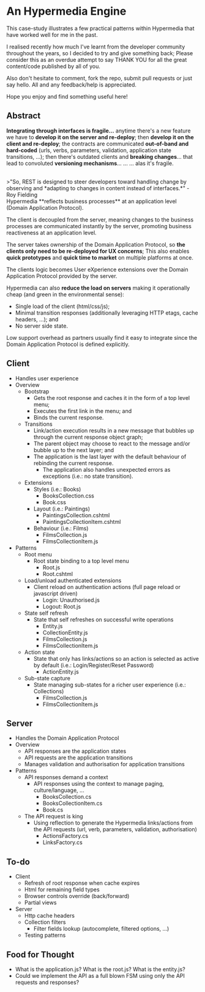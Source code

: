 # An Hypermedia Engine

This case-study illustrates a few practical patterns within Hypermedia that have worked well for me in the past. 

I realised recently how much I've learnt from the developer community throughout the years, so I decided to try and give something back; Please consider this as an overdue attempt to say THANK YOU for all the great content/code published by all of you.

Also don't hesitate to comment, fork the repo, submit pull requests or just say hello. All and any feedback/help is appreciated.

Hope you enjoy and find something useful here!

## Abstract
**Integrating through interfaces is fragile...** anytime there's a new feature we have to **develop it on the server and re-deploy**; then **develop it on the client and re-deploy**; the contracts are communicated **out-of-band and hard-coded** (urls, verbs, parameters, validation, application state transitions, ...); then there's outdated clients and **breaking changes**... that lead to convoluted **versioning mechanisms**... ... ... alas it's fragile.

<br />
>"So, REST is designed to steer developers toward handling change by observing and *adapting to changes in content instead of interfaces.*" - Roy Fielding

<br />
Hypermedia **reflects business processes** at an application level (Domain Application Protocol).

The client is decoupled from the server, meaning changes to the business processes are communicated instantly by the server, promoting business reactiveness at an application level.

The server takes ownership of the Domain Application Protocol, so **the clients only need to be re-deployed for UX concerns**;
This also enables **quick prototypes** and **quick time to market** on multiple platforms at once.

The clients logic becomes User eXperience extensions over the Domain Application Protocol provided by the server.

Hypermedia can also **reduce the load on servers** making it operationally cheap (and green in the environmental sense):
* Single load of the client (html/css/js);
* Minimal transition responses (additionally leveraging HTTP etags, cache headers, ...); and
* No server side state.

Low support overhead as partners usually find it easy to integrate since the Domain Application Protocol is defined explicitly.


## Client
* Handles user experience
* Overview
    * Bootstrap
        * Gets the root response and caches it in the form of a top level menu;
        * Executes the first link in the menu; and
        * Binds the current response.
    * Transitions
    	* Link/action execution results in a new message that bubbles up through the current response object graph;
    	* The parent object may choose to react to the message and/or bubble up to the next layer; and
    	* The application is the last layer with the default behaviour of rebinding the current response.
    		* The application also handles unexpected errors as exceptions (i.e.: no state transition).
    * Extensions
    	* Styles (i.e.: Books) 
	    	* BooksCollection.css
	    	* Book.css
    	* Layout (i.e.: Paintings)
	    	* PaintingsCollection.cshtml
	    	* PaintingsCollectionItem.cshtml
    	* Behaviour (i.e.: Films)
	    	* FilmsCollection.js
	    	* FilmsCollectionItem.js
* Patterns
    * Root menu
    	* Root state binding to a top level menu
    		* Root.js
    		* Root.cshtml
    * Load/unload authenticated extensions
    	* Client reload on authentication actions (full page reload or javascript driven)
	    	* Login: Unauthorised.js
	    	* Logout: Root.js
    * State self refresh
    	* State that self refreshes on successful write operations
    		* Entity.js
    		* CollectionEntity.js
    		* FilmsCollection.js
    		* FilmsCollectionItem.js
    * Action state
    	* State that only has links/actions so an action is selected as active by default (i.e.: Login/Register/Reset Password)
    		* ActionEntity.js
    * Sub-state capture
    	* State managing sub-states for a richer user experience (i.e.: Collections)
    		* FilmsCollection.js
    		* FilmsCollectionItem.js


## Server
* Handles the Domain Application Protocol
* Overview
	* API responses are the application states
	* API requests are the application transitions
	* Manages validation and authorisation for application transitions
* Patterns
	* API responses demand a context
		* API responses using the context to manage paging, culture/language, ...
			* BooksCollection.cs
			* BooksCollectionItem.cs
			* Book.cs
	* The API request is king
		* Using reflection to generate the Hypermedia links/actions from the API requests (url, verb, parameters, validation, authorisation)
			* ActionsFactory.cs
			* LinksFactory.cs


## To-do
* Client
    * Refresh of root response when cache expires
    * Html for remaining field types
    * Browser controls override (back/forward)
    * Partial views
* Server
    * Http cache headers
    * Collection filters
	    * Filter fields lookup (autocomplete, filtered options, ...)
    * Testing patterns


## Food for Thought
* What is the  application.js? What is the root.js? What is the entity.js?
* Could we implement the API as a full blown FSM using only the API requests and responses?
